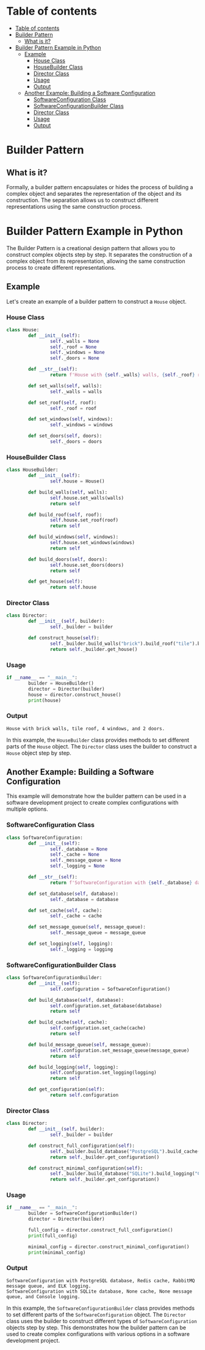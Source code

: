 # Table of contents 
- [Table of contents](#table-of-contents)
- [Builder Pattern](#builder-pattern)
  - [What is it?](#what-is-it)
- [Builder Pattern Example in Python](#builder-pattern-example-in-python)
  - [Example](#example)
    - [House Class](#house-class)
    - [HouseBuilder Class](#housebuilder-class)
    - [Director Class](#director-class)
    - [Usage](#usage)
    - [Output](#output)
  - [Another Example: Building a Software Configuration](#another-example-building-a-software-configuration)
    - [SoftwareConfiguration Class](#softwareconfiguration-class)
    - [SoftwareConfigurationBuilder Class](#softwareconfigurationbuilder-class)
    - [Director Class](#director-class-1)
    - [Usage](#usage-1)
    - [Output](#output-1)

# Builder Pattern

## What is it? 
Formally, a builder pattern encapsulates or hides the process of building a complex object and separates the representation of the object and its construction. The separation allows us to construct different representations using the same construction process. 

# Builder Pattern Example in Python

The Builder Pattern is a creational design pattern that allows you to construct complex objects step by step. It separates the construction of a complex object from its representation, allowing the same construction process to create different representations.

## Example

Let's create an example of a builder pattern to construct a `House` object.

### House Class

```python
class House:
        def __init__(self):
                self._walls = None
                self._roof = None
                self._windows = None
                self._doors = None

        def __str__(self):
                return f'House with {self._walls} walls, {self._roof} roof, {self._windows} windows, and {self._doors} doors.'

        def set_walls(self, walls):
                self._walls = walls

        def set_roof(self, roof):
                self._roof = roof

        def set_windows(self, windows):
                self._windows = windows

        def set_doors(self, doors):
                self._doors = doors
```

### HouseBuilder Class

```python
class HouseBuilder:
        def __init__(self):
                self.house = House()

        def build_walls(self, walls):
                self.house.set_walls(walls)
                return self

        def build_roof(self, roof):
                self.house.set_roof(roof)
                return self

        def build_windows(self, windows):
                self.house.set_windows(windows)
                return self

        def build_doors(self, doors):
                self.house.set_doors(doors)
                return self

        def get_house(self):
                return self.house
```

### Director Class

```python
class Director:
        def __init__(self, builder):
                self._builder = builder

        def construct_house(self):
                self._builder.build_walls("brick").build_roof("tile").build_windows(4).build_doors(2)
                return self._builder.get_house()
```

### Usage

```python
if __name__ == "__main__":
        builder = HouseBuilder()
        director = Director(builder)
        house = director.construct_house()
        print(house)
```

### Output

```
House with brick walls, tile roof, 4 windows, and 2 doors.
```

In this example, the `HouseBuilder` class provides methods to set different parts of the `House` object. The `Director` class uses the builder to construct a `House` object step by step.


## Another Example: Building a Software Configuration

This example will demonstrate how the builder pattern can be used in a software development project to create complex configurations with multiple options.

### SoftwareConfiguration Class

```python
class SoftwareConfiguration:
        def __init__(self):
                self._database = None
                self._cache = None
                self._message_queue = None
                self._logging = None

        def __str__(self):
                return f'SoftwareConfiguration with {self._database} database, {self._cache} cache, {self._message_queue} message queue, and {self._logging} logging.'

        def set_database(self, database):
                self._database = database

        def set_cache(self, cache):
                self._cache = cache

        def set_message_queue(self, message_queue):
                self._message_queue = message_queue

        def set_logging(self, logging):
                self._logging = logging
```

### SoftwareConfigurationBuilder Class

```python
class SoftwareConfigurationBuilder:
        def __init__(self):
                self.configuration = SoftwareConfiguration()

        def build_database(self, database):
                self.configuration.set_database(database)
                return self

        def build_cache(self, cache):
                self.configuration.set_cache(cache)
                return self

        def build_message_queue(self, message_queue):
                self.configuration.set_message_queue(message_queue)
                return self

        def build_logging(self, logging):
                self.configuration.set_logging(logging)
                return self

        def get_configuration(self):
                return self.configuration
```

### Director Class

```python
class Director:
        def __init__(self, builder):
                self._builder = builder

        def construct_full_configuration(self):
                self._builder.build_database("PostgreSQL").build_cache("Redis").build_message_queue("RabbitMQ").build_logging("ELK")
                return self._builder.get_configuration()

        def construct_minimal_configuration(self):
                self._builder.build_database("SQLite").build_logging("Console")
                return self._builder.get_configuration()
```

### Usage

```python
if __name__ == "__main__":
        builder = SoftwareConfigurationBuilder()
        director = Director(builder)

        full_config = director.construct_full_configuration()
        print(full_config)

        minimal_config = director.construct_minimal_configuration()
        print(minimal_config)
```

### Output

```
SoftwareConfiguration with PostgreSQL database, Redis cache, RabbitMQ message queue, and ELK logging.
SoftwareConfiguration with SQLite database, None cache, None message queue, and Console logging.
```

In this example, the `SoftwareConfigurationBuilder` class provides methods to set different parts of the `SoftwareConfiguration` object. The `Director` class uses the builder to construct different types of `SoftwareConfiguration` objects step by step. This demonstrates how the builder pattern can be used to create complex configurations with various options in a software development project.
